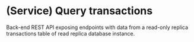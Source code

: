 # (Service) Query transactions

Back-end REST API exposing endpoints with data from a read-only replica transactions table of read replica database instance.
